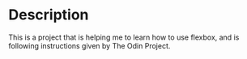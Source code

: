 # Description
This is a project that is helping me to learn how to use flexbox, and is following instructions given by The Odin Project.
